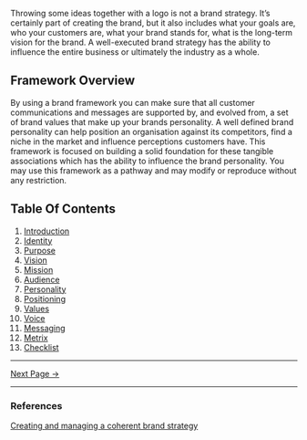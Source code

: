 ﻿Throwing some ideas together with a logo is not a brand strategy. It’s certainly part of creating the brand, but it also includes what your goals are, who your customers are, what your brand stands for, what is the long-term vision for the brand. A well-executed brand strategy has the ability to influence the entire business or ultimately the industry as a whole.

## Framework Overview

By using a brand framework you can make sure that all customer communications and messages are supported by, and evolved from, a set of brand values that make up your brands personality. A well defined brand personality can help position an organisation against its competitors, find a niche in the market and influence perceptions customers have. This framework is focused on building a solid foundation for these tangible associations which has the ability to influence the brand personality. You may use this framework as a pathway and may modify or reproduce without any restriction.

## Table Of Contents

1. [Introduction](./introduction.md)
2. [Identity](./identity.md)
3. [Purpose](./purpose.md)
4. [Vision](./vision.md)
5. [Mission](./mission.md)
6. [Audience](./audience.md)
7. [Personality](./personality.md)
8. [Positioning](./positioning.md)
9. [Values](./values.md)
10. [Voice](./voice.md)
11. [Messaging](./messaging.md)
12. [Metrix](./metrix.md)
13. [Checklist](./checklist.md)

<hr/>

[Next Page ->](./purpose.html)

<hr/>

### References

[Creating and managing a coherent brand strategy](https://www.liquidlight.co.uk/blog/brand-frameworks-creating-and-managing-a-coherent-brand-strategy/)
